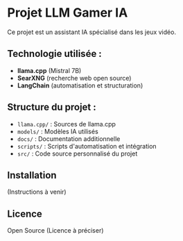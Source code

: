 # Projet LLM Gamer IA

Ce projet est un assistant IA spécialisé dans les jeux vidéo.

## Technologie utilisée :
- **llama.cpp** (Mistral 7B)
- **SearXNG** (recherche web open source)
- **LangChain** (automatisation et structuration)

## Structure du projet :
- `llama.cpp/` : Sources de llama.cpp
- `models/` : Modèles IA utilisés
- `docs/` : Documentation additionnelle
- `scripts/` : Scripts d'automatisation et intégration
- `src/` : Code source personnalisé du projet

## Installation
(Instructions à venir)

## Licence
Open Source (Licence à préciser)
